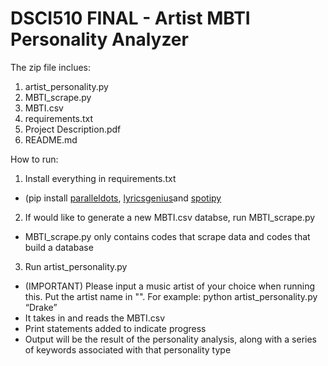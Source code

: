 # DSCI510 FINAL - Artist MBTI Personality Analyzer
The zip file inclues:
1. artist_personality.py
2. MBTI_scrape.py
3. MBTI.csv
4. requirements.txt
5. Project Description.pdf
6. README.md

How to run:
1. Install everything in requirements.txt
- (pip install [paralleldots](https://github.com/ParallelDots/ParallelDots-Python-API), [lyricsgenius](https://pypi.org/project/lyricsgenius/)and [spotipy](https://spotipy.readthedocs.io/en/2.18.0/)

2. If would like to generate a new MBTI.csv databse, run MBTI_scrape.py
-  MBTI_scrape.py only contains codes that scrape data and codes that build a database

3. Run artist_personality.py
- (IMPORTANT) Please input a music artist of your choice when running this. Put the artist name in "".  For example: python artist_personality.py “Drake”
- It takes in and reads the MBTI.csv
- Print statements added to indicate progress
- Output will be the result of the personality analysis, along with a series of keywords associated with that personality type

